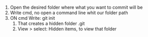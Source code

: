 1. Open the desired folder where what you want to commit will be
2. Write cmd, no open a command line whit our folder path
3. ON cmd Write:   git init
   1. That creates a hidden folder  .git
   2. View > select: Hidden items, to view that folder

